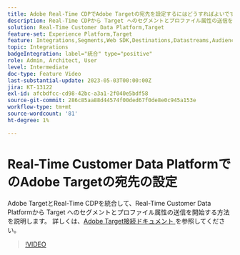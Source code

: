 ```yaml
---
title: Adobe Real-Time CDPでAdobe Targetの宛先を設定するにはどうすればよいですか？
description: Real-Time CDPから Target へのセグメントとプロファイル属性の送信を開始するために、Real-Time Customer Data PlatformでAdobe Targetの宛先を設定する方法について説明します。
solution: Real-Time Customer Data Platform,Target
feature-set: Experience Platform,Target
feature: Integrations,Segments,Web SDK,Destinations,Datastreams,Audiences,Experience Targeting
topic: Integrations
badgeIntegration: label="統合" type="positive"
role: Admin, Architect, User
level: Intermediate
doc-type: Feature Video
last-substantial-update: 2023-05-03T00:00:00Z
jira: KT-13122
exl-id: afcbdfcc-cd98-42bc-a3a1-2f040e5bdf58
source-git-commit: 286c85aa88d44574f00ded67f0de8e0c945a153e
workflow-type: tm+mt
source-wordcount: '81'
ht-degree: 1%

---
```


# Real-Time Customer Data PlatformでのAdobe Targetの宛先の設定

Adobe TargetとReal-Time CDPを統合して、Real-Time Customer Data Platformから Target へのセグメントとプロファイル属性の送信を開始する方法を説明します。 詳しくは、[Adobe Target接続ドキュメント ](https://experienceleague.adobe.com/docs/experience-platform/destinations/catalog/personalization/adobe-target-connection.html?lang=ja) を参照してください。

>[!VIDEO](https://video.tv.adobe.com/v/3418799/?learn=on&enablevpops)
